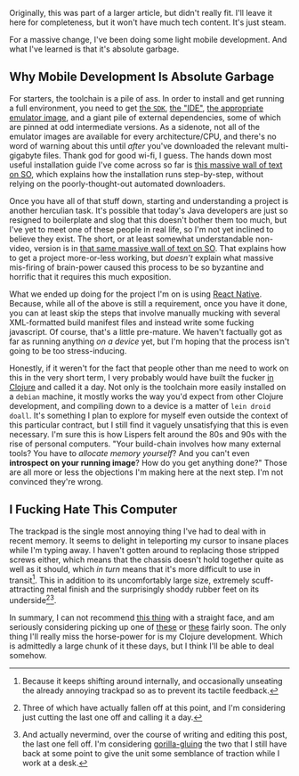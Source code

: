Originally, this was part of a larger article, but didn't really fit. I'll leave it here for completeness, but it won't have much tech content. It's just steam.

For a massive change, I've been doing some light mobile development. And what I've learned is that it's absolute garbage.

## Why Mobile Development Is Absolute Garbage

For starters, the toolchain is a pile of ass. In order to install and get running a full environment, you need to get [the `SDK`](https://developer.android.com/studio/intro/update.html), [the "IDE"](https://developer.android.com/studio/index.html), [the appropriate emulator image](https://developer.android.com/studio/run/managing-avds.html), and a giant pile of external dependencies, some of which are pinned at odd intermediate versions. As a sidenote, not all of the emulator images are available for every architecture/CPU, and there's no word of warning about this until _after_ you've downloaded the relevant multi-gigabyte files. Thank god for good wi-fi, I guess. The hands down most useful installation guide I've come across so far is [this massive wall of text on SO](http://stackoverflow.com/documentation/android/85/getting-started-with-android/9496/android-programming-without-an-ide#t=20161129053336634177), which explains how the installation runs step-by-step, without relying on the poorly-thought-out automated downloaders.

Once you have all of that stuff down, starting and understanding a project is another herculian task. It's possible that today's Java developers are just so resigned to boilerplate and slog that this doesn't bother them too much, but I've yet to meet one of these people in real life, so I'm not yet inclined to believe they exist. The short, or at least somewhat understandable non-video, version is in [that same massive wall of text on SO](http://stackoverflow.com/documentation/android/85/getting-started-with-android/9496/android-programming-without-an-ide#t=20161129053336634177). That explains how to get a project more-or-less working, but _doesn't_ explain what massive mis-firing of brain-power caused this process to be so byzantine and horrific that it requires this much exposition.

What we ended up doing for the project I'm on is using [React Native](https://facebook.github.io/react-native/). Because, while all of the above is still a requirement, once you have it done, you can at least skip the steps that involve manually mucking with several XML-formatted build manifest files and instead write some fucking javascript. Of course, that's a little pre-mature. We haven't factually got as far as running anything _on a device_ yet, but I'm hoping that the process isn't going to be too stress-inducing.

Honestly, if it weren't for the fact that people other than me need to work on this in the very short term, I very probably would have built the fucker [in Clojure](http://clojure-android.info/) and called it a day. Not only is the toolchain more easily installed on a `debian` machine, it mostly works the way you'd expect from other Clojure development, and compiling down to a device is a matter of `lein droid doall`. It's something I plan to explore for myself even outside the context of this particular contract, but I still find it vaguely unsatisfying that this is even necessary. I'm sure this is how Lispers felt around the 80s and 90s with the rise of personal computers. "Your build-chain involves how many external tools? You have to _allocate memory yourself_? And you can't even **introspect on your running image**? How do you get anything done?" Those are all more or less the objections I'm making here at the next step. I'm not convinced they're wrong.

## I Fucking Hate This Computer

The trackpad is the single most annoying thing I've had to deal with in recent memory. It seems to delight in teleporting my cursor to insane places while I'm typing away. I haven't gotten around to replacing those stripped screws either, which means that the chassis doesn't hold together quite as well as it should, which _in turn_ means that it's more difficult to use in transit[^because-it-keeps]. This in addition to its uncomfortably large size, extremely scuff-attracting metal finish and the surprisingly shoddy rubber feet on its underside[^three-of-which][^and-actually-nevermind].

[^because-it-keeps]: Because it keeps shifting around internally, and occasionally unseating the already annoying trackpad so as to prevent its tactile feedback.

[^three-of-which]: Three of which have actually fallen off at this point, and I'm considering just cutting the last one off and calling it a day.

[^and-actually-nevermind]: And actually nevermind, over the course of writing and editing this post, the last one fell off. I'm considering [gorilla-gluing](http://www.gorillatough.com/) the two that I still have back at some point to give the unit some semblance of traction while I work at a desk.

In summary, I can not recommend [this thing](https://puri.sm/products/librem-15/) with a straight face, and am seriously considering picking up one of [these](http://www3.lenovo.com/ca/en/laptops/thinkpad/thinkpad-x/X260/p/20F6CTO1WWENCA0) or [these](https://www.amazon.ca/Lenovo-Quad-Core-Processor-Bluetooth-Professional/dp/B01J5YMF90/ref=sr_1_1?s=pc&ie=UTF8&qid=1480397797&sr=1-1) fairly soon. The only thing I'll really miss the horse-power for is my Clojure development. Which is admittedly a large chunk of it these days, but I think I'll be able to deal somehow.
